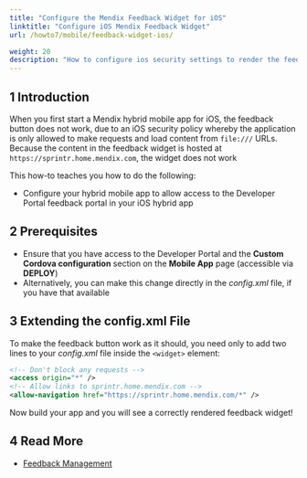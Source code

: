 ```yaml
---
title: "Configure the Mendix Feedback Widget for iOS"
linktitle: "Configure iOS Mendix Feedback Widget"
url: /howto7/mobile/feedback-widget-ios/

weight: 20
description: "How to configure ios security settings to render the feedback widget's content"
---
```


## 1 Introduction

When you first start a Mendix hybrid mobile app for iOS, the feedback button does not work, due to an iOS security policy  whereby the application is only allowed to make requests and load content from `file:///` URLs. Because the content in the feedback widget is hosted at `https://sprintr.home.mendix.com`, the widget does not work 

This how-to teaches you how to do the following:

* Configure your hybrid mobile app to allow access to the Developer Portal feedback portal in your iOS hybrid app

## 2 Prerequisites

* Ensure that you have access to the Developer Portal and the **Custom Cordova configuration** section on the **Mobile App** page (accessible via **DEPLOY**)
* Alternatively, you can make this change directly in the *config.xml* file, if you have that available

## 3 Extending the config.xml File

To make the feedback button work as it should, you need only to add two lines to your *config.xml* file inside the `<widget>` element:

```xml
<!-- Don't block any requests -->
<access origin="*" />
<!-- Allow links to sprintr.home.mendix.com -->
<allow-navigation href="https://sprintr.home.mendix.com/*" />
```

Now build your app and you will see a correctly rendered feedback widget! 

## 4 Read More

* [Feedback Management](/developerportal/app-insights/feedback/)
